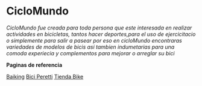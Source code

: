 # CicloMundo
_CicloMundo fue creada para toda persona que este interesada en realizar actividades en bicicletas,
tantos hacer deportes,para el uso de ejercicitacio o simplemente para salir a pasear por eso en cicloMundo encontraras
variedades de modelos de bicis asi tambien indumetarias para una comoda experiecia y complementos para mejorar o arreglar su bici_

__Paginas de referencia__

[Baiking](https://baiking.com.ar/)
[Bici Peretti](https://biciperetti.com.ar/)
[Tienda Bike](https://www.tiendabike.com.ar/)